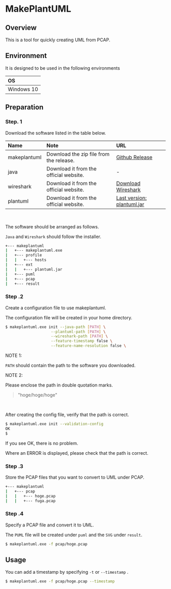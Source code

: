 
# MakePlantUML

## Overview

This is a tool for quickly creating UML from PCAP.


## Environment

It is designed to be used in the following environments

| OS         |
| :-         |
| Windows 10 |

## Preparation

### Step. 1

Download the software listed in the table below.

| Name | Note | URL |
| :-   | :-   | :-  |
| makeplantuml | Download the zip file from the release. | [Github Release](https://github.com/monandkey/makeplantuml/releases) |
| java |Download it from the official website. | - |
| wireshark |Download it from the official website. | [Download Wireshark](https://www.wireshark.org/download.html) |
| plantuml | Download it from the official website. |[Last version: plantuml.jar](http://sourceforge.net/projects/plantuml/files/plantuml.jar/download) |


<br>

The software should be arranged as follows.

`Java` and `Wireshark` should follow the installer.

```bash
+--- makeplantuml
|   +--- makeplantuml.exe
|   +--- profile
|   |   +--- hosts
|   +--- ext
|   |   +--- plantuml.jar
|   +--- puml
|   +--- pcap
|   +--- result
```


### Step .2

Create a configuration file to use makeplantuml.

The configuration file will be created in your home directory.

```bash
$ makeplantuml.exe init --java-path [PATH] \
                    --plantuml-path [PATH] \
                    --wireshark-path [PATH] \
                    --feature-timestamp false \
                    --feature-name-resolution false \
```

NOTE 1:

`PATH` should contain the path to the software you downloaded.

NOTE 2:

Please enclose the path in double quotation marks.

> "hoge/hoge/hoge"

<br>

After creating the config file, verify that the path is correct.

```bash
$ makeplantuml.exe init --validation-config
OK
$
```

If you see OK, there is no problem.

Where an ERROR is displayed, please check that the path is correct.


### Step .3

Store the PCAP files that you want to convert to UML under PCAP.

```bash
+--- makeplantuml
|   +--- pcap
|   |   +--- hoge.pcap
|   |   +--- fuga.pcap
```

### Step .4

Specify a PCAP file and convert it to UML.

The `PUML` file will be created under `puml` and the `SVG` under `result`.

```bash
$ makeplantuml.exe -f pcap/hoge.pcap
```

## Usage

You can add a timestamp by specifying `-t` or `--timestamp` .

```bash
$ makeplantuml.exe -f pcap/hoge.pcap --timestamp
```

